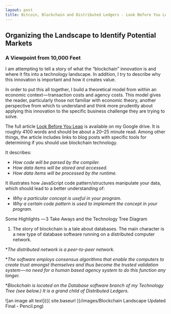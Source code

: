 ```yaml
---
layout: post
title: Bitcoin, Blockchain and Distributed Ledgers - Look Before You Leap
---
```


## Organizing the Landscape to Identify Potential Markets
### A Viewpoint from 10,000 Feet

I am attempting to tell a story of what the “blockchain” innovation is and where it fits into a technology landscape. In addition, I try to describe why this innovation is important and how it creates value.

In order to put this all together, I build a theoretical model from within an economic context — transaction costs and agency costs. This model gives the reader, particularly those not familiar with economic theory, another perspective from which to understand and think more prudently about applying this innovation to the specific business challenge they are trying to solve.

The full article [Look Before You Leap](https://docs.google.com/document/d/1nkK6MPQfI8Skf79BAMVctDvO8Pw2HiiFEFVPMp5aCog/edit?usp=sharing) is available on my Google drive. It is roughly 4100 words and should be about a 20–25 minute read. Among other things, the article includes links to blog posts with specific tools for determining if you should use blockchain technology.

It describes:
* _How code will be parsed by the compiler._
* _How data items will be stored and accessed._
* _How data items will be processed by the runtime._

It illustrates how JavaScript code pattern/structures manipulate your data, which should lead to a better understanding of:

* _Why a particular concept is useful in your program._
* _Why a certain code pattern is used to implement the concept in your program._


Some Highlights
— 3 Take Aways and the Technology Tree Diagram

1) The story of blockchain is a tale about databases. The main character is a new type of database software running on a distributed computer network.

*_The distributed network is a peer-to-peer network._

*_The software employs consensus algorithms that enable the computers to create trust amongst themselves and thus become the trusted validation system — no need for a human based agency system to do this function any longer._

*_Blockchain is located on the Database software branch of my Technology Tree (see below.) It is a grand child of Distributed Ledgers._


![an image alt text]({{ site.baseurl }}/images/Blockchain Landscape Updated Final - Pencil.png)
